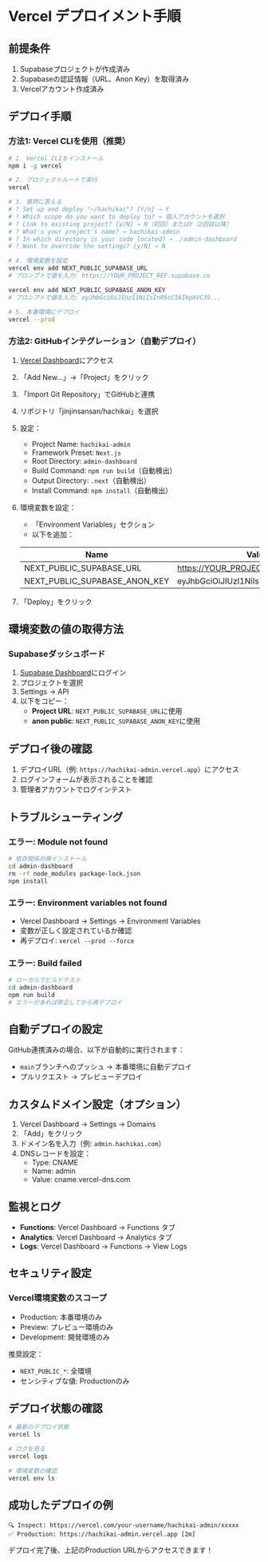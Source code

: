 # Vercel デプロイメント手順

## 前提条件

1. Supabaseプロジェクトが作成済み
2. Supabaseの認証情報（URL、Anon Key）を取得済み
3. Vercelアカウント作成済み

## デプロイ手順

### 方法1: Vercel CLIを使用（推奨）

```bash
# 1. Vercel CLIをインストール
npm i -g vercel

# 2. プロジェクトルートで実行
vercel

# 3. 質問に答える
# ? Set up and deploy "~/hachikai"? [Y/n] → Y
# ? Which scope do you want to deploy to? → 個人アカウントを選択
# ? Link to existing project? [y/N] → N（初回）またはY（2回目以降）
# ? What's your project's name? → hachikai-admin
# ? In which directory is your code located? → ./admin-dashboard
# ? Want to override the settings? [y/N] → N

# 4. 環境変数を設定
vercel env add NEXT_PUBLIC_SUPABASE_URL
# プロンプトで値を入力: https://YOUR_PROJECT_REF.supabase.co

vercel env add NEXT_PUBLIC_SUPABASE_ANON_KEY
# プロンプトで値を入力: eyJhbGciOiJIUzI1NiIsInR5cCI6IkpXVCJ9...

# 5. 本番環境にデプロイ
vercel --prod
```

### 方法2: GitHubインテグレーション（自動デプロイ）

1. [Vercel Dashboard](https://vercel.com/dashboard)にアクセス
2. 「Add New...」→「Project」をクリック
3. 「Import Git Repository」でGitHubと連携
4. リポジトリ「jinjinsansan/hachikai」を選択
5. 設定：
   - Project Name: `hachikai-admin`
   - Framework Preset: `Next.js`
   - Root Directory: `admin-dashboard`
   - Build Command: `npm run build`（自動検出）
   - Output Directory: `.next`（自動検出）
   - Install Command: `npm install`（自動検出）

6. 環境変数を設定：
   - 「Environment Variables」セクション
   - 以下を追加：

   | Name | Value |
   |------|-------|
   | NEXT_PUBLIC_SUPABASE_URL | https://YOUR_PROJECT_REF.supabase.co |
   | NEXT_PUBLIC_SUPABASE_ANON_KEY | eyJhbGciOiJIUzI1NiIsInR5cCI6IkpXVCJ9... |

7. 「Deploy」をクリック

## 環境変数の値の取得方法

### Supabaseダッシュボード
1. [Supabase Dashboard](https://supabase.com/dashboard)にログイン
2. プロジェクトを選択
3. Settings → API
4. 以下をコピー：
   - **Project URL**: `NEXT_PUBLIC_SUPABASE_URL`に使用
   - **anon public**: `NEXT_PUBLIC_SUPABASE_ANON_KEY`に使用

## デプロイ後の確認

1. デプロイURL（例: `https://hachikai-admin.vercel.app`）にアクセス
2. ログインフォームが表示されることを確認
3. 管理者アカウントでログインテスト

## トラブルシューティング

### エラー: Module not found
```bash
# 依存関係の再インストール
cd admin-dashboard
rm -rf node_modules package-lock.json
npm install
```

### エラー: Environment variables not found
- Vercel Dashboard → Settings → Environment Variables
- 変数が正しく設定されているか確認
- 再デプロイ: `vercel --prod --force`

### エラー: Build failed
```bash
# ローカルでビルドテスト
cd admin-dashboard
npm run build
# エラーがあれば修正してから再デプロイ
```

## 自動デプロイの設定

GitHub連携済みの場合、以下が自動的に実行されます：

- `main`ブランチへのプッシュ → 本番環境に自動デプロイ
- プルリクエスト → プレビューデプロイ

## カスタムドメイン設定（オプション）

1. Vercel Dashboard → Settings → Domains
2. 「Add」をクリック
3. ドメイン名を入力（例: `admin.hachikai.com`）
4. DNSレコードを設定：
   - Type: CNAME
   - Name: admin
   - Value: cname.vercel-dns.com

## 監視とログ

- **Functions**: Vercel Dashboard → Functions タブ
- **Analytics**: Vercel Dashboard → Analytics タブ
- **Logs**: Vercel Dashboard → Functions → View Logs

## セキュリティ設定

### Vercel環境変数のスコープ
- Production: 本番環境のみ
- Preview: プレビュー環境のみ
- Development: 開発環境のみ

推奨設定：
- `NEXT_PUBLIC_*`: 全環境
- センシティブな値: Productionのみ

## デプロイ状態の確認

```bash
# 最新のデプロイ状態
vercel ls

# ログを見る
vercel logs

# 環境変数の確認
vercel env ls
```

## 成功したデプロイの例

```
🔍 Inspect: https://vercel.com/your-username/hachikai-admin/xxxxx
✅ Production: https://hachikai-admin.vercel.app [2m]
```

デプロイ完了後、上記のProduction URLからアクセスできます！